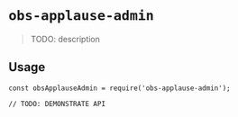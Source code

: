 # `obs-applause-admin`

> TODO: description

## Usage

```
const obsApplauseAdmin = require('obs-applause-admin');

// TODO: DEMONSTRATE API
```
